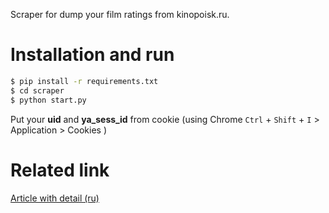 Scraper for dump your film ratings from kinopoisk.ru.

# Installation and run

```bash
$ pip install -r requirements.txt
$ cd scraper
$ python start.py
```
Put your __uid__ and __ya_sess_id__ from cookie (using Chrome `Ctrl` + `Shift` + `I` > Application > Cookies )

# Related link

[Article with detail (ru)](https://tyvik.ru/posts/dump-kinopoisk/)
